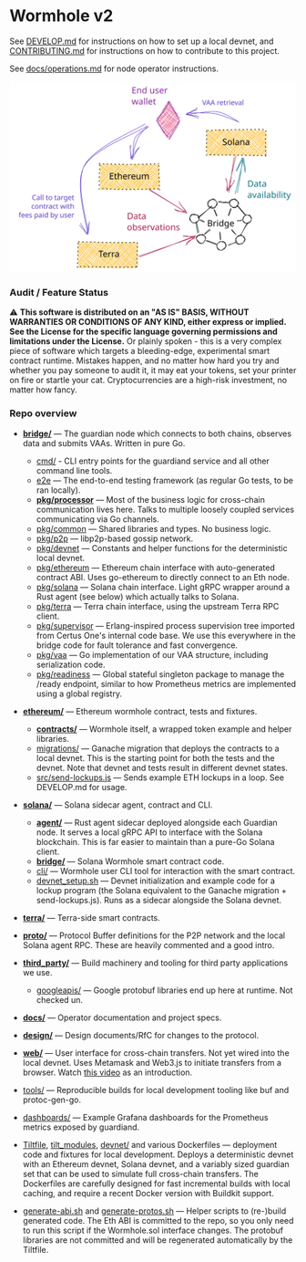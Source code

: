 # Wormhole v2

See [DEVELOP.md](DEVELOP.md) for instructions on how to set up a local devnet, and
[CONTRIBUTING.md](CONTRIBUTING.md) for instructions on how to contribute to this project.

See [docs/operations.md](docs/operations.md) for node operator instructions.

![](docs/images/overview.svg)

### Audit / Feature Status

⚠ **This software is distributed on an "AS IS" BASIS, WITHOUT WARRANTIES OR CONDITIONS OF ANY KIND, either express or
implied. See the License for the specific language governing permissions and limitations under the License.** Or plainly
spoken - this is a very complex piece of software which targets a bleeding-edge, experimental smart contract runtime.
Mistakes happen, and no matter how hard you try and whether you pay someone to audit it, it may eat your tokens, set
your printer on fire or startle your cat. Cryptocurrencies are a high-risk investment, no matter how fancy.

### Repo overview

- **[bridge/](bridge/)** — The guardian node which connects to both chains, observes data and submits VAAs.
  Written in pure Go.
  
  - [cmd/](bridge/cmd/) - CLI entry points for the guardiand service and all other command line tools.
  - [e2e](bridge/e2e) — The end-to-end testing framework (as regular Go tests, to be ran locally).
  - **[pkg/processor](bridge/pkg/processor)** — Most of the business logic for cross-chain communication
    lives here. Talks to multiple loosely coupled services communicating via Go channels.
  - [pkg/common](bridge/pkg/common) — Shared libraries and types. No business logic.
  - [pkg/p2p](bridge/pkg/p2p) — libp2p-based gossip network.
  - [pkg/devnet](bridge/pkg/devnet) — Constants and helper functions for the deterministic local devnet.
  - [pkg/ethereum](bridge/pkg/ethereum) — Ethereum chain interface with auto-generated contract ABI.
    Uses go-ethereum to directly connect to an Eth node.
  - [pkg/solana](bridge/pkg/solana) — Solana chain interface. Light gRPC wrapper around a Rust agent (see below)
    which actually talks to Solana.  
  - [pkg/terra](bridge/pkg/terra) — Terra chain interface, using the upstream Terra RPC client.
  - [pkg/supervisor](bridge/pkg/supervisor) — Erlang-inspired process supervision tree imported from Certus One's
    internal code base. We use this everywhere in the bridge code for fault tolerance and fast convergence.
  - [pkg/vaa](bridge/pkg/vaa) — Go implementation of our VAA structure, including serialization code.
  - [pkg/readiness](bridge/pkg/readiness) — Global stateful singleton package to manage the /ready endpoint,
    similar to how Prometheus metrics are implemented using a global registry.
  
- **[ethereum/](ethereum/)** — Ethereum wormhole contract, tests and fixtures.

  - **[contracts/](ethereum/contracts)** — Wormhole itself, a wrapped token example and helper libraries.
  - [migrations/](ethereum/migrations) — Ganache migration that deploys the contracts to a local devnet.
    This is the starting point for both the tests and the devnet. Note that devnet and tests result
    in different devnet states.
  - [src/send-lockups.js](ethereum/src/send-lockups.js) — Sends example ETH lockups in a loop.
    See DEVELOP.md for usage.
  
- **[solana/](solana/)** — Solana sidecar agent, contract and CLI.
  - **[agent/](solana/agent/)** — Rust agent sidecar deployed alongside each Guardian node. It serves
    a local gRPC API to interface with the Solana blockchain. This is far easier to maintain than a
    pure-Go Solana client.
  - **[bridge/](solana/bridge/)** — Solana Wormhole smart contract code. 
  - [cli/](solana/cli/) — Wormhole user CLI tool for interaction with the smart contract. 
  - [devnet_setup.sh](solana/devnet_setup.sh) — Devnet initialization and example code for a lockup program
    (the Solana equivalent to the Ganache migration + send-lockups.js). Runs as a sidecar alongside the Solana devnet. 

- **[terra/](terra/)** — Terra-side smart contracts.

- **[proto/](proto/)** — Protocol Buffer definitions for the P2P network and the local Solana agent RPC.
  These are heavily commented and a good intro.

- **[third_party/](third_party/)** — Build machinery and tooling for third party applications we use.
  - [googleapis/](third_party/googleapis/) — Google protobuf libraries end up here at runtime. Not checked un.

- **[docs/](docs/)** — Operator documentation and project specs.
  
- **[design/](design/)** — Design documents/RfC for changes to the protocol.

- **[web/](web/)** — User interface for cross-chain transfers. Not yet wired into the local devnet.
  Uses Metamask and Web3.js to initiate transfers from a browser.
  Watch [this video](https://youtu.be/9OTTyJ_h4O0) as an introduction.
  
- [tools/](tools/) — Reproducible builds for local development tooling like buf and protoc-gen-go. 
  
- [dashboards/](dashboards/) — Example Grafana dashboards for the Prometheus metrics exposed by guardiand. 
  
- [Tiltfile](Tiltfile), [tilt_modules](tilt_modules/), [devnet/](devnet/) and various Dockerfiles — deployment code and
  fixtures for local development. Deploys a deterministic devnet with an Ethereum devnet, Solana devnet, and a variably
  sized guardian set that can be used to simulate full cross-chain transfers. The Dockerfiles are carefully designed for
  fast incremental builds with local caching, and require a recent Docker version with Buildkit support.
  
- [generate-abi.sh](generate-abi.sh) and [generate-protos.sh](generate-protos.sh) — 
  Helper scripts to (re-)build generated code. The Eth ABI is committed to the repo, so you only
  need to run this script if the Wormhole.sol interface changes. The protobuf libraries are not
  committed and will be regenerated automatically by the Tiltfile. 
  
